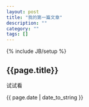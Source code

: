 ```yaml
---
layout: post
title: "我的第一篇文章"
description: ""
category: ""
tags: []
---
```

{% include JB/setup %}

<h2>{{page.title}}</h2>
<p>试试看</p>
<p>{{ page.date | date_to_string }}</p>
